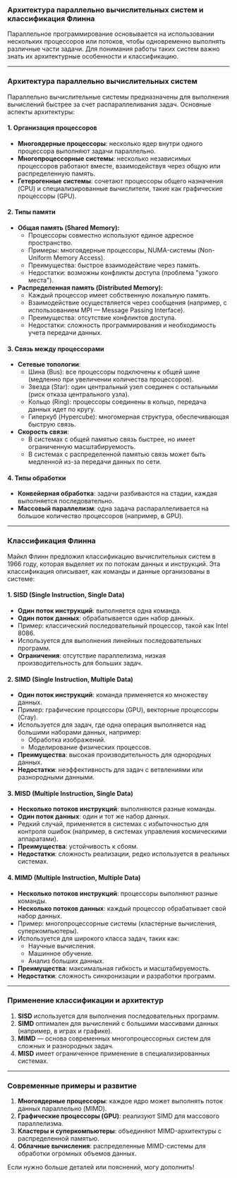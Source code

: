 ### Архитектура параллельно вычислительных систем и классификация Флинна

Параллельное программирование основывается на использовании нескольких процессоров или потоков, чтобы одновременно выполнять различные части задачи. Для понимания работы таких систем важно знать их архитектурные особенности и классификацию.

---

### Архитектура параллельно вычислительных систем

Параллельно вычислительные системы предназначены для выполнения вычислений быстрее за счет распараллеливания задач. Основные аспекты архитектуры:

#### 1. **Организация процессоров**
   - **Многоядерные процессоры**: несколько ядер внутри одного процессора выполняют задачи параллельно.
   - **Многопроцессорные системы**: несколько независимых процессоров работают вместе, взаимодействуя через общую или распределенную память.
   - **Гетерогенные системы**: сочетают процессоры общего назначения (CPU) и специализированные вычислители, такие как графические процессоры (GPU).

#### 2. **Типы памяти**
   - **Общая память (Shared Memory):**
     - Процессоры совместно используют единое адресное пространство.
     - Примеры: многоядерные процессоры, NUMA-системы (Non-Uniform Memory Access).
     - Преимущества: быстрое взаимодействие через память.
     - Недостатки: возможны конфликты доступа (проблема "узкого места").
   - **Распределенная память (Distributed Memory):**
     - Каждый процессор имеет собственную локальную память.
     - Взаимодействие осуществляется через сообщения (например, с использованием MPI — Message Passing Interface).
     - Преимущества: отсутствие конфликтов доступа.
     - Недостатки: сложность программирования и необходимость учета передачи данных.

#### 3. **Связь между процессорами**
   - **Сетевые топологии**:
     - Шина (Bus): все процессоры подключены к общей шине (медленно при увеличении количества процессоров).
     - Звезда (Star): один центральный узел соединен с остальными (риск отказа центрального узла).
     - Кольцо (Ring): процессоры соединены в кольцо, передача данных идет по кругу.
     - Гиперкуб (Hypercube): многомерная структура, обеспечивающая быструю связь.
   - **Скорость связи**:
     - В системах с общей памятью связь быстрее, но имеет ограниченную масштабируемость.
     - В системах с распределенной памятью связь может быть медленной из-за передачи данных по сети.

#### 4. **Типы обработки**
   - **Конвейерная обработка**: задачи разбиваются на стадии, каждая выполняется последовательно.
   - **Массовый параллелизм**: одна задача распараллеливается на большое количество процессоров (например, в GPU).

---

### Классификация Флинна

Майкл Флинн предложил классификацию вычислительных систем в 1966 году, которая выделяет их по потокам данных и инструкций. Эта классификация описывает, как команды и данные организованы в системе:

#### 1. **SISD (Single Instruction, Single Data)**
   - **Один поток инструкций**: выполняется одна команда.
   - **Один поток данных**: обрабатывается один набор данных.
   - Пример: классический последовательный процессор, такой как Intel 8086.
   - Используется для выполнения линейных последовательных программ.
   - **Ограничения**: отсутствие параллелизма, низкая производительность для больших задач.

#### 2. **SIMD (Single Instruction, Multiple Data)**
   - **Один поток инструкций**: команда применяется ко множеству данных.
   - Пример: графические процессоры (GPU), векторные процессоры (Cray).
   - Используется для задач, где одна операция выполняется над большими наборами данных, например:
     - Обработка изображений.
     - Моделирование физических процессов.
   - **Преимущества**: высокая производительность для однородных данных.
   - **Недостатки**: неэффективность для задач с ветвлениями или разнородными данными.

#### 3. **MISD (Multiple Instruction, Single Data)**
   - **Несколько потоков инструкций**: выполняются разные команды.
   - **Один поток данных**: один и тот же набор данных.
   - Редкий случай, применяется в системах с избыточностью для контроля ошибок (например, в системах управления космическими аппаратами).
   - **Преимущества**: устойчивость к сбоям.
   - **Недостатки**: сложность реализации, редко используется в реальных системах.

#### 4. **MIMD (Multiple Instruction, Multiple Data)**
   - **Несколько потоков инструкций**: процессоры выполняют разные команды.
   - **Несколько потоков данных**: каждый процессор обрабатывает свой набор данных.
   - Пример: многопроцессорные системы (кластерные вычисления, суперкомпьютеры).
   - Используется для широкого класса задач, таких как:
     - Научные вычисления.
     - Машинное обучение.
     - Анализ больших данных.
   - **Преимущества**: максимальная гибкость и масштабируемость.
   - **Недостатки**: сложность синхронизации и разработки программ.

---

### Применение классификации и архитектур
1. **SISD** используется для выполнения последовательных программ.
2. **SIMD** оптимален для вычислений с большими массивами данных (например, в играх и графике).
3. **MIMD** — основа современных многопроцессорных систем для сложных и разнородных задач.
4. **MISD** имеет ограниченное применение в специализированных системах.

---

### Современные примеры и развитие
1. **Многоядерные процессоры**: каждое ядро может выполнять поток данных параллельно (MIMD).
2. **Графические процессоры (GPU)**: реализуют SIMD для массового параллелизма.
3. **Кластеры и суперкомпьютеры**: объединяют MIMD-архитектуры с распределенной памятью.
4. **Облачные вычисления**: распределенные MIMD-системы для обработки огромных объемов данных.

Если нужно больше деталей или пояснений, могу дополнить!